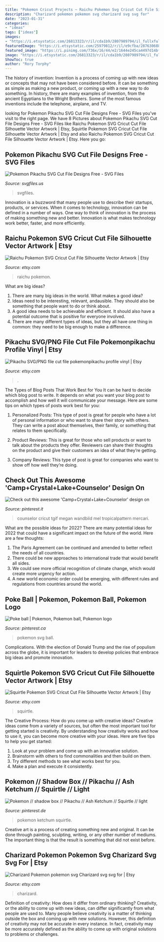 ```yaml
---
title: "Pokemon Cricut Projects ~ Raichu Pokemon Svg Cricut Cut File Silhouette Vector Artwork"
description: "Charizard pokemon pokemon svg charizard svg svg for"
date: "2023-01-31"
categories:
- "ideas"
tags: ["ideas"]
images:
- "https://i.etsystatic.com/26813323/r/il/cda1b9/2807989794/il_fullxfull.2807989794_jq9a.jpg"
featuredImage: "https://i.etsystatic.com/25979812/r/il/e9cfba/2876306885/il_1140xN.2876306885_svaz.jpg"
featured_image: "https://i.pinimg.com/736x/16/44/e2/1644e245ca4497d14bf33b9b7cbba7c3.jpg"
image: "https://i.etsystatic.com/26813323/r/il/cda1b9/2807989794/il_fullxfull.2807989794_jq9a.jpg"
ShowToc: true
author: "Rory Torphy"
---
```



The history of invention:
Invention is a process of coming up with new ideas or concepts that may not have been considered before. It can be something as simple as making a new product, or coming up with a new way to do something. In history, there are many examples of invention, from the ancient Egyptians to the Wright Brothers. Some of the most famous inventions include the telephone, airplane, and TV.

	

		
looking for Pokemon Pikachu SVG Cut File Designs Free - SVG Files you've visit to the right page. We have 8 Pictures about Pokemon Pikachu SVG Cut File Designs Free - SVG Files like Raichu Pokemon SVG Cricut Cut File Silhouette Vector Artwork | Etsy, Squirtle Pokemon SVG Cricut Cut File Silhouette Vector Artwork | Etsy and also Raichu Pokemon SVG Cricut Cut File Silhouette Vector Artwork | Etsy. Here you go:
		
    
## Pokemon Pikachu SVG Cut File Designs Free - SVG Files

<img loading=lazy src="https://www.svgfiles.us/wp-content/uploads/Pokemon-svg-cut-file-free.jpg" onerror="this.onerror=null;this.src='https://tse1.mm.bing.net/th?id=OIP.cX_86B84s_mutM_n1ozY4AHaHa&amp;pid=15.1';" alt="Pokemon Pikachu SVG Cut File Designs Free - SVG Files">

_Source: svgfiles.us_

>svgfiles. 

	

Innovation is a buzzword that many people use to describe their startups, products, or services. When it comes to technology, innovation can be defined in a number of ways. One way to think of innovation is the process of making something new and better. Innovation is what makes technology work better, faster, and more efficiently.

    
## Raichu Pokemon SVG Cricut Cut File Silhouette Vector Artwork | Etsy

<img loading=lazy src="https://i.etsystatic.com/25979812/r/il/dcfffc/2831760704/il_fullxfull.2831760704_pf92.jpg" onerror="this.onerror=null;this.src='https://tse4.mm.bing.net/th?id=OIP.FZzwBTG5oLKmIK2tZjYg9gHaF7&amp;pid=15.1';" alt="Raichu Pokemon SVG Cricut Cut File Silhouette Vector Artwork | Etsy">

_Source: etsy.com_

>raichu pokemon. 

	

What are big ideas?
1. There are many big ideas in the world. What makes a good idea?
2. Ideas need to be interesting, relevant, andausible. They should also be something that people want to do or think about.
3. A good idea needs to be achievable and efficient. It should also have a potential outcome that is positive for everyone involved.
4. There are many different types of ideas, but they all have one thing in common: they need to be big enough to make a difference.

    
## Pikachu SVG/PNG File Cut File Pokemonpikachu Profile Vinyl | Etsy

<img loading=lazy src="https://i.etsystatic.com/9737468/r/il/c88bec/1222828403/il_794xN.1222828403_cu6u.jpg" onerror="this.onerror=null;this.src='https://tse4.mm.bing.net/th?id=OIP.BQ8yhpHTJOgeBQ-Tm3O2dgHaHs&amp;pid=15.1';" alt="Pikachu SVG/PNG file cut file pokemonpikachu profile vinyl | Etsy">

_Source: etsy.com_

>. 

	

The Types of Blog Posts That Work Best for You
It can be hard to decide which blog post to write.  It depends on what you want your blog post to accomplish and how well it will communicate your message. Here are some tips on which types of posts work best for you:
1. Personalized Posts: This type of post is great for people who have a lot of personal information or who want to share their story with others. They can write a post about themselves, their family, or something that relates to them specifically.

2. Product Reviews: This is great for those who sell products or want to talk about the products they offer. Reviewers can share their thoughts on the product and give their customers an idea of what they’re getting.

3. Company Reviews: This type of post is great for companies who want to show off how well they’re doing.

    
## Check Out This Awesome &#039;Camp+Crystal+Lake+Counselor&#039; Design On

<img loading=lazy src="https://i.pinimg.com/736x/16/44/e2/1644e245ca4497d14bf33b9b7cbba7c3.jpg" onerror="this.onerror=null;this.src='https://tse3.mm.bing.net/th?id=OIP.JfOWFH4Do03v__u-z5kI-wHaHa&amp;pid=15.1';" alt="Check out this awesome &#039;Camp+Crystal+Lake+Counselor&#039; design on">

_Source: pinterest.it_

>counselor cricut tgif megan wandbild mel tropicalpattern mercari. 

	

What are the possible ideas for 2022?
There are many potential ideas for 2022 that could have a significant impact on the future of the world. Here are a few thoughts: 
1. The Paris Agreement can be continued and amended to better reflect the needs of all countries. 
2. There could be new approaches to international trade that would benefit all sides. 
3. We could see more official recognition of climate change, which would create more urgency for action. 
4. A new world economic order could be emerging, with different rules and regulations from countries around the world. 

    
## Poke Ball | Pokemon, Pokemon Ball, Pokemon Logo

<img loading=lazy src="https://i.pinimg.com/736x/15/61/dc/1561dcb8a19ad8e6d4417b29f8c38161--pokemon-svg-files-free-pokemon-font-free.jpg" onerror="this.onerror=null;this.src='https://tse3.mm.bing.net/th?id=OIP.exA5f4YCL6qVZ3NwiJReYQHaHa&amp;pid=15.1';" alt="Poke ball | Pokemon, Pokemon ball, Pokemon logo">

_Source: pinterest.ca_

>pokemon svg ball. 

	

Complications. With the election of Donald Trump and the rise of populism across the globe, it is important for leaders to develop policies that embrace big ideas and promote innovation.

    
## Squirtle Pokemon SVG Cricut Cut File Silhouette Vector Artwork | Etsy

<img loading=lazy src="https://i.etsystatic.com/25979812/r/il/e9cfba/2876306885/il_1140xN.2876306885_svaz.jpg" onerror="this.onerror=null;this.src='https://tse1.mm.bing.net/th?id=OIP.1Jse59jwR8XQw7w6JiR2OwHaF7&amp;pid=15.1';" alt="Squirtle Pokemon SVG Cricut Cut File Silhouette Vector Artwork | Etsy">

_Source: etsy.com_

>squirtle. 

	

The Creative Process: How do you come up with creative ideas?
Creative ideas come from a variety of sources, but often the most important tool for getting started is creativity. By understanding how creativity works and how to use it, you can become more creative with your ideas. Here are five tips to help you get started: 
1. Look at your problem and come up with an innovative solution.
2. Brainstorm with others to find commonalities and then build on them. 
3. Try different methods to see what works best for you. 
4. Make a plan and execute it consistently. 

    
## Pokemon // Shadow Box // Pikachu // Ash Ketchum // Squirtle // Light

<img loading=lazy src="https://i.pinimg.com/736x/a2/9c/48/a29c48a52d790db6120f5e71e647c529.jpg" onerror="this.onerror=null;this.src='https://tse4.mm.bing.net/th?id=OIP.bG1kErEBfDfmFciLxcwfRQHaHa&amp;pid=15.1';" alt="Pokemon // shadow box // Pikachu // Ash Ketchum // Squirtle // light">

_Source: pinterest.de_

>pokemon ketchum squirtle. 

	

Creative art is a process of creating something new and original. It can be done through painting, sculpting, writing, or any other number of mediums. The important thing is that the result is something that did not exist before.

    
## Charizard Pokemon Pokemon Svg Charizard Svg Svg For | Etsy

<img loading=lazy src="https://i.etsystatic.com/26813323/r/il/cda1b9/2807989794/il_fullxfull.2807989794_jq9a.jpg" onerror="this.onerror=null;this.src='https://tse3.mm.bing.net/th?id=OIP.dUv1eK-8oGjY5VnVhvyqWwHaFj&amp;pid=15.1';" alt="Charizard Pokemon pokemon svg Charizard svg svg for | Etsy">

_Source: etsy.com_

>charizard. 

	

Definition of creativity: How does it differ from ordinary thinking?
Creativity, or the ability to come up with new ideas, can differ significantly from what people are used to. Many people believe creativity is a matter of thinking outside the box and coming up with new solutions. However, this definition of creativity may not be accurate in every instance. In fact, creativity may be more accurately defined as the ability to come up with original solutions to problems or challenges.

